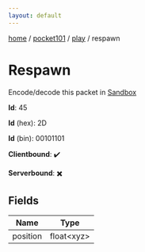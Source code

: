 ```yaml
---
layout: default
---
```


[home](/)  /  [pocket101](/protocol/pocket101)  /  [play](/protocol/pocket101/play)  /  respawn

# Respawn

Encode/decode this packet in [Sandbox](../../../sandbox/pocket101#play.respawn)

**Id**: 45

**Id** (hex): 2D

**Id** (bin): 00101101

**Clientbound**: ✔️

**Serverbound**: ✖️

## Fields

Name | Type
---|---
position | float&lt;xyz&gt;
